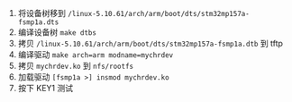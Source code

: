 1. 将设备树移到 `/linux-5.10.61/arch/arm/boot/dts/stm32mp157a-fsmp1a.dts`
2. 编译设备树 `make dtbs`
3. 拷贝 `/linux-5.10.61/arch/arm/boot/dts/stm32mp157a-fsmp1a.dtb` 到 tftp
4. 编译驱动 `make arch=arm modname=mychrdev`
5. 拷贝 `mychrdev.ko` 到 `nfs/rootfs`
6. 加载驱动 `[fsmp1a >] insmod mychrdev.ko`
7. 按下 KEY1 测试
